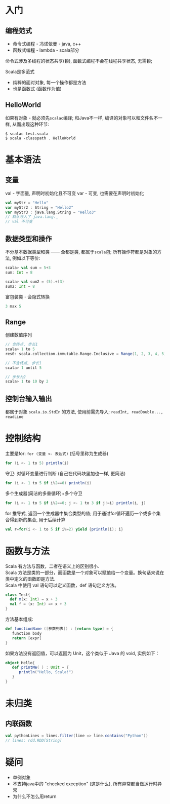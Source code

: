 # 入门

## 编程范式

- 命令式编程 - 冯诺依曼 - java, c++
- 函数式编程 - lambda - scala部分

命令式涉及多线程的状态共享(锁), 函数式编程不会在线程共享状态, 无需锁;

Scala是多范式
- 纯粹的面对对象, 每一个操作都是方法
- 也是函数式 (函数作为值)

## HelloWorld

如果有对象 - 就必须先`scalac`编译; 和Java不一样, 编译的对象可以和文件名不一样, 从而出现这种环节:
```shell
$ scalac test.scala
$ scala -classpath . HelloWorld
```

# 基本语法

## 变量

val - 字面量, 声明时初始化且不可变
var - 可变, 也需要在声明时初始化

```scala
val myStr = "Hello"
var myStr2 : String = "Hello2"
var myStr3 : java.lang.String = "Hello3"
// 默认导入了 java.lang._
// val 不可变
```

## 数据类型和操作

不分基本数据类型和类 —— 全都是类, 都属于`scala`包; 所有操作符都是对象的方法, 例如以下等价:

```scala
scala> val sum = 5+3
sum: Int = 8

scala> val sum2 = (5).+(3)
sum2: Int = 8
```

富包装类 - 会隐式转换
```scala
3 max 5
```

## Range

创建数值序列
```scala
// 含终点, 步长1
scala> 1 to 5
res0: scala.collection.immutable.Range.Inclusive = Range(1, 2, 3, 4, 5)

// 不含终点, 步长1
scala> 1 until 5

// 步长为2
scala> 1 to 10 by 2
```

## 控制台输入输出

都属于对象 `scala.io.StdIn` 的方法, 使用前需先导入; `readInt, readDouble..., readLine`

# 控制结构

主要是for: `for (变量 <- 表达式)` (括号里称为生成器)
```scala
for (i <- 1 to 5) println(i)
```

守卫: 对循环变量进行判断 (自己在代码块里加也一样, 更简洁)
```scala
for (i <- 1 to 5 if i%2==0) println(i)
```

多个生成器(简洁的多重循环)+多个守卫
```scala
for (i <- 1 to 5 if i%2==0; j <- 1 to 3 if j!=i) println(i, j)
```

for 推导式, 返回一个生成器中集合类型的值; 用于通过for循环遍历一个或多个集合得到新的集合, 用于后续计算
```scala
val r=for(i <- 1 to 5 if i%=2) yield {println(i); i}
```

# 函数与方法

Scala 有方法与函数，二者在语义上的区别很小.<br>
Scala 方法是类的一部分，而函数是一个对象可以赋值给一个变量。换句话来说在类中定义的函数即是方法. <br>
Scala 中使用 val 语句可以定义函数，def 语句定义方法。

```scala
class Test{
  def m(x: Int) = x + 3
  val f = (x: Int) => x + 3
}
```

方法基本组成:
```scala
def functionName ([参数列表]) : [return type] = {
   function body
   return [expr]
}
```

如果方法没有返回值，可以返回为 Unit，这个类似于 Java 的 void, 实例如下：
```scala
object Hello{
   def printMe( ) : Unit = {
      println("Hello, Scala!")
   }
}
```

# 未归类

## 内联函数

```scala
val pythonLines = lines.filter(line => line.contains("Python"))
// lines: rdd.RDD[String]
```

# 疑问

- 单例对象
- 不支持java中的 "checked exception" (这是什么), 所有异常都当做运行时异常
- 为什么不怎么用return
